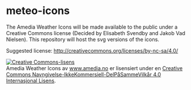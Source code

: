 # meteo-icons

The Amedia Weather Icons will be made available to the public under a Creative Commons license (Decided by Elisabeth Svendby and Jakob Vad Nielsen). This repository will host the
svg versions of the icons.

Suggested license: http://creativecommons.org/licenses/by-nc-sa/4.0/

<a rel="license" href="http://creativecommons.org/licenses/by-nc-sa/4.0/"><img alt="Creative Commons-lisens" style="border-width:0" src="https://i.creativecommons.org/l/by-nc-sa/4.0/88x31.png" /></a><br /><span xmlns:dct="http://purl.org/dc/terms/" href="http://purl.org/dc/dcmitype/StillImage" property="dct:title" rel="dct:type">Amedia Weather Icons</span> av <a xmlns:cc="http://creativecommons.org/ns#" href="www.amedia.no" property="cc:attributionName" rel="cc:attributionURL">www.amedia.no</a> er lisensiert under en <a rel="license" href="http://creativecommons.org/licenses/by-nc-sa/4.0/">Creative Commons Navngivelse-IkkeKommersiell-DelPåSammeVilkår 4.0 Internasjonal Lisens</a>.

